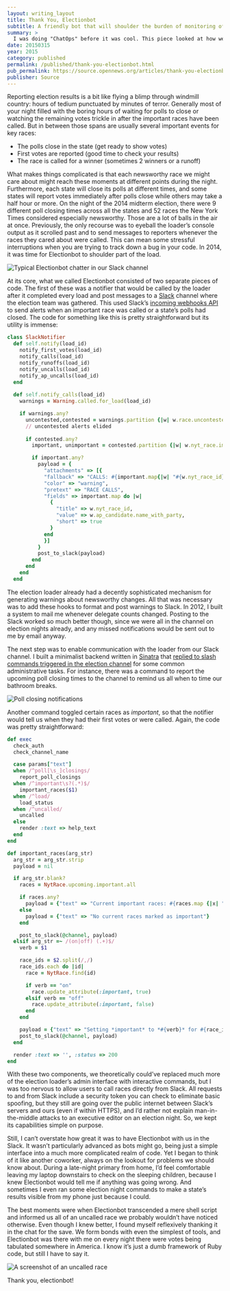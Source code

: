 ```yaml
---
layout: writing_layout
title: Thank You, Electionbot
subtitle: A friendly bot that will shoulder the burden of monitoring offers peace of mind as well as efficient notifications.
summary: >
  I was doing "ChatOps" before it was cool. This piece looked at how we used Slack webhooks and posting to keep track of the election loading bot via Slack without needing to login to dedicated systems to monitor.
date: 20150315
year: 2015
category: published
permalink: /published/thank-you-electionbot.html
pub_permalink: https://source.opennews.org/articles/thank-you-electionbot/
publisher: Source
---
```

Reporting election results is a bit like flying a blimp through windmill country: hours of tedium punctuated by minutes of terror. Generally most of your night filled with the boring hours of waiting for polls to close or watching the remaining votes trickle in after the important races have been called. But in between those spans are usually several important events for key races:
- The polls close in the state (get ready to show votes)
- First votes are reported (good time to check your results)
- The race is called for a winner (sometimes 2 winners or a runoff)

What makes things complicated is that each newsworthy race we might care about might reach these moments at different points during the night. Furthermore, each state will close its polls at different times, and some states will report votes immediately after polls close while others may take a half hour or more. On the night of the 2014 midterm election, there were 9 different poll closing times across all the states and 52 races the New York Times considered especially newsworthy. Those are a lot of balls in the air at once. Previously, the only recourse was to eyeball the loader’s console output as it scrolled past and to send messages to reporters whenever the races they cared about were called. This can mean some stressful interruptions when you are trying to track down a bug in your code. In 2014, it was time for Electionbot to shoulder part of the load.

![Typical Electionbot chatter in our Slack channel](/static/images/writing/thank-you-electionbot/typical-chatter.jpg)

At its core, what we called Electionbot consisted of two separate pieces of code. The first of these was a notifier that would be called by the loader after it completed every load and post messages to a [Slack](https://slack.com/) channel where the election team was gathered. This used Slack’s [incoming webhooks API](https://api.slack.com/incoming-webhooks) to send alerts when an important race was called or a state’s polls had closed. The code for something like this is pretty straightforward but its utility is immense:

```ruby
class SlackNotifier
  def self.notify(load_id)
    notify_first_votes(load_id)
    notify_calls(load_id)
    notify_runoffs(load_id)
    notify_uncalls(load_id)
    notify_ap_uncalls(load_id)
  end
  
  def self.notify_calls(load_id)
    warnings = Warning.called.for_load(load_id)

    if warnings.any?
      uncontested,contested = warnings.partition {|w| w.race.uncontested? }
      // uncontested alerts elided
      
      if contested.any?
        important, unimportant = contested.partition {|w| w.nyt_race.important? }

        if important.any?
          payload = {
            "attachments" => [{
            "fallback" => "CALLS: #{important.map{|w| "#{w.nyt_race_id}: #{w.ap_candidate.name_with_party}"}.join("; ")}",
            "color" => "warning",
            "pretext" => "RACE CALLS",
            "fields" => important.map do |w|
              {
                "title" => w.nyt_race_id,
                "value" => w.ap_candidate.name_with_party,
                "short" => true
              }
            end
            }]
          }
          post_to_slack(payload)
        end
      end
    end
  end
```

The election loader already had a decently sophisticated mechanism for generating warnings about newsworthy changes. All that was necessary was to add these hooks to format and post warnings to Slack. In 2012, I built a system to mail me whenever delegate counts changed. Posting to the Slack worked so much better though, since we were all in the channel on election nights already, and any missed notifications would be sent out to me by email anyway.

The next step was to enable communication with the loader from our Slack channel. I built a minimalist backend written in [Sinatra](http://sinatrarb.com/) that [replied to slash commands triggered in the election channel](https://api.slack.com/slash-commands) for some common administrative tasks. For instance, there was a command to report the upcoming poll closing times to the channel to remind us all when to time our bathroom breaks.

![Poll closing notifications](/static/images/writing/thank-you-electionbot/poll-closings.jpg)

Another command toggled certain races as _important_, so that the notifier would tell us when they had their first votes or were called. Again, the code was pretty straightforward:

```ruby
def exec
  check_auth
  check_channel_name

  case params["text"]
  when /^poll[\s_]closings/
    report_poll_closings
  when /^important\s?(.*)$/
    important_races($1)
  when /^load/
    load_status
  when /^uncalled/
    uncalled
  else
    render :text => help_text
  end
end

def important_races(arg_str)
  arg_str = arg_str.strip
  payload = nil

  if arg_str.blank?
    races = NytRace.upcoming.important.all

    if races.any?
      payload = {"text" => "Current important races: #{races.map {|x| "`#{x.id}`"}.join(",")}"}
    else
      payload = {"text" => "No current races marked as important"}
    end

    post_to_slack(@channel, payload)
  elsif arg_str =~ /(on|off) (.+)$/
    verb = $1

    race_ids = $2.split(/,/)
    race_ids.each do |id|
      race = NytRace.find(id)

      if verb == "on"
        race.update_attribute(:important, true)
      elsif verb == "off"
        race.update_attribute(:important, false)
      end
    end

    payload = {"text" => "Setting *important* to *#{verb}* for #{race_ids.map {|x| "`#{x}`"}.join(",")}"}
    post_to_slack(@channel, payload)
  end

  render :text => '', :status => 200 
end
```

With these two components, we theoretically could’ve replaced much more of the election loader’s admin interface with interactive commands, but I was too nervous to allow users to call races directly from Slack. All requests to and from Slack include a security token you can check to eliminate basic spoofing, but they still are going over the public internet between Slack’s servers and ours (even if within HTTPS), and I’d rather not explain man-in-the-middle attacks to an executive editor on an election night. So, we kept its capabilities simple on purpose.

Still, I can’t overstate how great it was to have Electionbot with us in the Slack. It wasn’t particularly advanced as bots might go, being just a simple interface into a much more complicated realm of code. Yet I began to think of it like another coworker, always on the lookout for problems we should know about. During a late-night primary from home, I’d feel comfortable leaving my laptop downstairs to check on the sleeping children, because I knew Electionbot would tell me if anything was going wrong. And sometimes I even ran some election night commands to make a state’s results visible from my phone just because I could.

The best moments were when Electionbot transcended a mere shell script and informed us all of an uncalled race we probably wouldn’t have noticed otherwise. Even though I knew better, I found myself reflexively thanking it in the chat for the save. We form bonds with even the simplest of tools, and Electionbot was there with me on every night there were votes being tabulated somewhere in America. I know it’s just a dumb framework of Ruby code, but still I have to say it.

![A screenshot of an uncalled race](/static/images/writing/thank-you-electionbot/uncalled_race.png)

Thank you, electionbot!